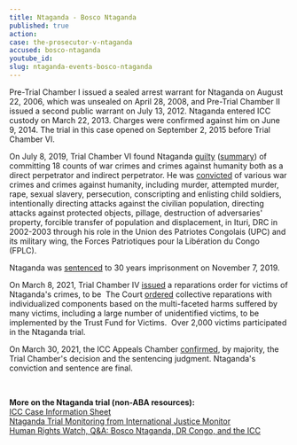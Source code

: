 ```yaml
---
title: Ntaganda - Bosco Ntaganda
published: true
action:
case: the-prosecutor-v-ntaganda
accused: bosco-ntaganda
youtube_id:
slug: ntaganda-events-bosco-ntaganda
---
```


Pre-Trial Chamber I issued a sealed arrest warrant for Ntaganda on August 22, 2006, which was unsealed on April 28, 2008, and Pre-Trial Chamber II issued a second public warrant on July 13, 2012. Ntaganda entered ICC custody on March 22, 2013. Charges were confirmed against him on June 9, 2014. The trial in this case opened on September 2, 2015 before Trial Chamber VI.

On July 8, 2019, Trial Chamber VI found Ntaganda [guilty](https://www.icc-cpi.int/Pages/item.aspx?name=pr1466) ([summary](https://www.icc-cpi.int/itemsDocuments/20190708-ntaganda-judgment-summary-eng.pdf)) of committing 18 counts of war crimes and crimes against humanity both as a direct perpetrator and indirect perpetrator. He was [convicted](https://www.nytimes.com/2019/07/08/world/africa/bosco-ntaganda-the-terminator-war-crimes.html)&nbsp;of various war crimes and crimes against humanity, including murder, attempted murder, rape, sexual slavery, persecution, conscripting and enlisting child soldiers, intentionally directing attacks against the civilian population, directing attacks against protected objects, pillage, destruction of adversaries' property, forcible transfer of population and displacement, in Ituri, DRC in 2002-2003 through his role in the Union des Patriotes Congolais (UPC) and its military wing, the Forces Patriotiques pour la Libération du Congo (FPLC).

Ntaganda was [sentenced](https://www.icc-cpi.int/Pages/item.aspx?name=pr1494) to 30 years imprisonment on November 7, 2019.

On March 8, 2021, Trial Chamber IV [issued](https://www.icc-cpi.int/Pages/item.aspx?name=pr1572)&nbsp;a reparations order for victims of Ntaganda's crimes, to be &nbsp;The Court [ordered](https://www.icc-cpi.int/itemsDocuments/2021.03.08-Summary-Reparations-Order-Ntaganda-case.pdf) collective reparations with individualized components based on the multi-faceted harms suffered by many victims, including a large number of unidentified victims, to be implemented by the Trust Fund for Victims. &nbsp;Over 2,000 victims participated in the Ntaganda trial.

On March 30, 2021, the ICC Appeals Chamber [confirmed](https://www.icc-cpi.int/Pages/item.aspx?name=pr1582), by majority, the Trial Chamber's decision and the sentencing judgment. Ntaganda's conviction and sentence are final.

&nbsp;

**More on the Ntaganda trial (non-ABA resources):&nbsp;**<br>[ICC Case Information Sheet](https://www.icc-cpi.int/CaseInformationSheets/NtagandaEng.pdf)<br>[Ntaganda Trial Monitoring from International Justice Monitor](https://www.ijmonitor.org/category/bosco-ntaganda/)<br>[Human Rights Watch, Q&A: Bosco Ntaganda, DR Congo, and the ICC](https://www.hrw.org/news/2019/07/02/qa-bosco-ntaganda-dr-congo-and-icc)

&nbsp;
